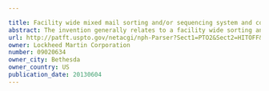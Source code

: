 ```yaml
---

title: Facility wide mixed mail sorting and/or sequencing system and components and methods thereof
abstract: The invention generally relates to a facility wide sorting and/or sequencing system for improving product processing operations and, more particularly, to a facility wide system and related functionality for simultaneously sorting and sequencing mixed mail pieces such as, for example, flats and letter mail pieces. The flats and letter mail pieces are placed in frames so that all types of mail pieces can be sorted and/or sequenced simultaneously through merging and diverting a stream of filled trays into and out of different streams at a full or substantially full transport speed.
url: http://patft.uspto.gov/netacgi/nph-Parser?Sect1=PTO2&Sect2=HITOFF&p=1&u=%2Fnetahtml%2FPTO%2Fsearch-adv.htm&r=1&f=G&l=50&d=PALL&S1=09020634&OS=09020634&RS=09020634
owner: Lockheed Martin Corporation
number: 09020634
owner_city: Bethesda
owner_country: US
publication_date: 20130604
---
```

